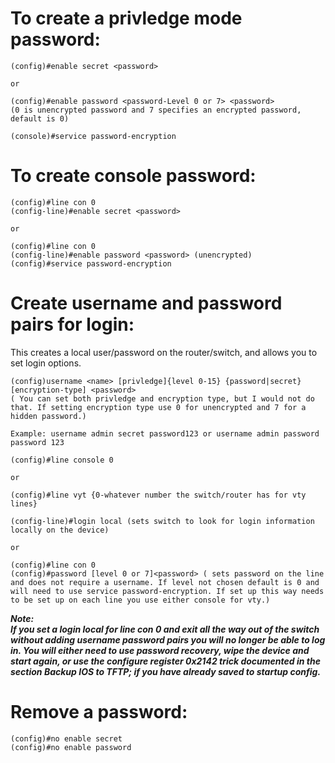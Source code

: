 # To create a privledge mode password:
```
(config)#enable secret <password>

or 

(config)#enable password <password-Level 0 or 7> <password> 
(0 is unencrypted password and 7 specifies an encrypted password, default is 0)

(console)#service password-encryption
```

# To create console password:
```
(config)#line con 0
(config-line)#enable secret <password>

or

(config)#line con 0
(config-line)#enable password <password> (unencrypted)
(config)#service password-encryption
```

# Create username and password pairs for login:

This creates a local user/password on the router/switch, and allows you to set login options.
```
(config)username <name> [privledge]{level 0-15} {password|secret} [encryption-type] <password> 
( You can set both privledge and encryption type, but I would not do that. If setting encryption type use 0 for unencrypted and 7 for a hidden password.)

Example: username admin secret password123 or username admin password password 123
```
```
(config)#line console 0
    
or

(config)#line vyt {0-whatever number the switch/router has for vty lines}

(config-line)#login local (sets switch to look for login information locally on the device)

or

(config)#line con 0
(config)#password [level 0 or 7]<password> ( sets password on the line and does not require a username. If level not chosen default is 0 and will need to use service password-encryption. If set up this way needs to be set up on each line you use either console for vty.) 
```
***Note: </br>If you set a login local for line con 0 and exit all the way out of the switch without adding username password pairs you will no longer be able to log in. You will either need to use password recovery, wipe the device and start again, or use the configure register 0x2142 trick documented in the section Backup IOS to TFTP; if you have already saved to startup config.***

# Remove a password:
```
(config)#no enable secret
(config)#no enable password
```